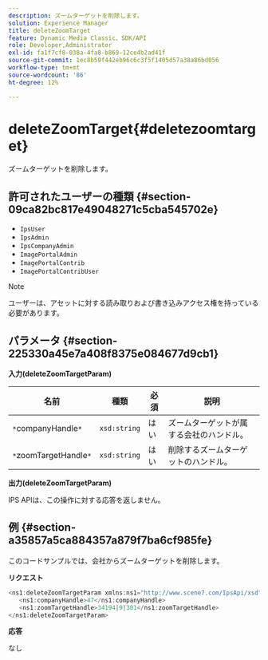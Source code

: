 ```yaml
---
description: ズームターゲットを削除します。
solution: Experience Manager
title: deleteZoomTarget
feature: Dynamic Media Classic、SDK/API
role: Developer,Administrator
exl-id: fa1f7cf8-038a-4fa8-b869-12ce4b2ad41f
source-git-commit: 1ec8b59f442eb96c6c3f5f1405d57a38a86bd056
workflow-type: tm+mt
source-wordcount: '86'
ht-degree: 12%

---
```


# deleteZoomTarget{#deletezoomtarget}

ズームターゲットを削除します。

## 許可されたユーザーの種類 {#section-09ca82bc817e49048271c5cba545702e}

* `IpsUser`
* `IpsAdmin`
* `IpsCompanyAdmin`
* `ImagePortalAdmin`
* `ImagePortalContrib`
* `ImagePortalContribUser`

>[!NOTE]
>
>ユーザーは、アセットに対する読み取りおよび書き込みアクセス権を持っている必要があります。

## パラメータ {#section-225330a45e7a408f8375e084677d9cb1}

**入力(deleteZoomTargetParam)**

| 名前 | 種類 | 必須 | 説明 |
|---|---|---|---|
| `*`companyHandle`*` | `xsd:string` | はい | ズームターゲットが属する会社のハンドル。 |
| `*`zoomTargetHandle`*` | `xsd:string` | はい | 削除するズームターゲットのハンドル。 |

**出力(deleteZoomTargetParam)**

IPS APIは、この操作に対する応答を返しません。

## 例 {#section-a35857a5ca884357a879f7ba6cf985fe}

このコードサンプルでは、会社からズームターゲットを削除します。

**リクエスト**

```java
<ns1:deleteZoomTargetParam xmlns:ns1="http://www.scene7.com/IpsApi/xsd">
   <ns1:companyHandle>47</ns1:companyHandle>
   <ns1:zoomTargetHandle>34194|9|301</ns1:zoomTargetHandle>
</ns1:deleteZoomTargetParam>
```

**応答**

なし
